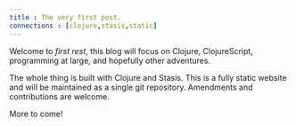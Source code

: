 ```yaml
---
title : The very first post.
connections : [clojure,stasis,static]
---
```


Welcome to *first rest*, this blog will focus on Clojure, ClojureScript,
programming at large, and hopefully other adventures. 

The whole thing is built with Clojure and Stasis. This is a fully static
website and will be maintained as a single git repository. Amendments and
contributions are welcome. 

More to come!